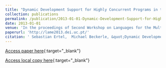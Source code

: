 ```yaml
---
title: "Dynamic Development Support for Highly Concurrent Programs in the Ohua Data Flow Engine"
collection: publications
permalink: /publication/2013-01-01-Dynamic-Development-Support-for-Highly-Concurrent-Programs-in-the-Ohua-Data-Flow-Engine
date: 2013-01-01
venue: 'In the proceedings of Second Workshop on Languages for the Multicore Era (Co-located with ECOOP&apos;13)'
paperurl: 'http://lame2013.dei.uc.pt/'
citation: ' Sebastian Ertel,  Michael Beckerle, &quot;Dynamic Development Support for Highly Concurrent Programs in the Ohua Data Flow Engine.&quot; In the proceedings of Second Workshop on Languages for the Multicore Era (Co-located with ECOOP&amp;apos;13), 2013.'
---
```

[Access paper here](http://lame2013.dei.uc.pt/){:target="_blank"}

[Access local copy here](updates_lame_2013.pdf){:target="_blank"}

